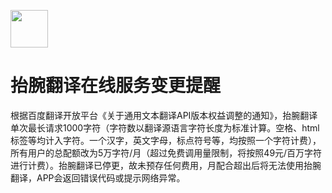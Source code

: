 [<img src="https://www.hankmi.com/favicon.ico" width="60" height="60" align="middle" />](https://www.hankmi.com)

# 抬腕翻译在线服务变更提醒
根据百度翻译开放平台《关于通用文本翻译API版本权益调整的通知》，抬腕翻译单次最长请求1000字符（字符数以翻译源语言字符长度为标准计算。空格、html标签等均计入字符。一个汉字，英文字母，标点符号等，均按照一个字符计费），所有用户的总配额改为5万字符/月（超过免费调用量限制，将按照49元/百万字符进行计费）。抬腕翻译已停更，故未预存任何费用，月配合超出后将无法使用抬腕翻译，APP会返回错误代码或提示网络异常。

